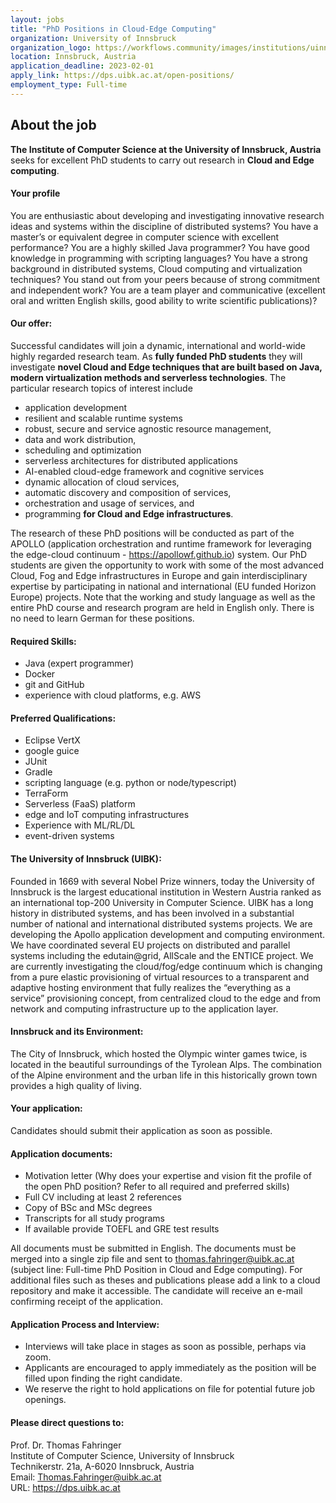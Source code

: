 ```yaml
---
layout: jobs
title: "PhD Positions in Cloud-Edge Computing"
organization: University of Innsbruck
organization_logo: https://workflows.community/images/institutions/uinnsbruck.png
location: Innsbruck, Austria
application_deadline: 2023-02-01
apply_link: https://dps.uibk.ac.at/open-positions/
employment_type: Full-time
---
```


## About the job

**The Institute of Computer Science at the University of Innsbruck, Austria** seeks for excellent PhD students to carry out research in **Cloud and Edge computing**.

#### Your profile

You are enthusiastic about developing and investigating innovative research ideas and systems within the discipline of distributed systems? You have a master’s or equivalent degree in computer science with excellent performance? You are a highly skilled Java programmer? You have good knowledge in programming with scripting languages? You have a strong background in distributed systems, Cloud computing and virtualization techniques? You stand out from your peers because of strong commitment and independent work? You are a team player and communicative (excellent oral and written English skills, good ability to write scientific publications)?

#### Our offer:

Successful candidates will join a dynamic, international and world-wide highly regarded research team. As **fully funded PhD students** they will investigate **novel Cloud and Edge techniques that are built based on Java, modern virtualization methods and serverless technologies**. The particular research topics of interest include

- application development
- resilient and scalable runtime systems
- robust, secure and service agnostic resource management,
- data and work distribution,
- scheduling and optimization
- serverless architectures for distributed applications
- AI-enabled cloud-edge framework and cognitive services
- dynamic allocation of cloud services,
- automatic discovery and composition of services,
- orchestration and usage of services, and
- programming **for Cloud and Edge infrastructures**.

The research of these PhD positions will be conducted as part of the APOLLO (application orchestration and runtime framework for leveraging the edge-cloud continuum - https://apollowf.github.io) system. Our PhD students are given the opportunity to work with some of the most advanced Cloud, Fog and Edge infrastructures in Europe and gain interdisciplinary expertise by participating in national and international (EU funded Horizon Europe) projects. Note that the working and study language as well as the entire PhD course and research program are held in English only. There is no need to learn German for these positions.

#### Required Skills:

- Java (expert programmer)
- Docker
- git and GitHub
- experience with cloud platforms, e.g. AWS

#### Preferred Qualifications:

- Eclipse VertX
- google guice
- JUnit
- Gradle
- scripting language (e.g. python or node/typescript)
- TerraForm
- Serverless (FaaS) platform
- edge and IoT computing infrastructures
- Experience with ML/RL/DL
- event-driven systems

#### The University of Innsbruck (UIBK):

Founded in 1669 with several Nobel Prize winners, today the University of Innsbruck is the largest educational institution in Western Austria ranked as an international top-200 University in Computer Science. UIBK has a long history in distributed systems, and has been involved in a substantial number of national and international distributed systems projects. We are developing the Apollo application development and computing environment. We have coordinated several EU projects on distributed and parallel systems including the edutain@grid, AllScale and the ENTICE project. We are currently investigating the cloud/fog/edge continuum which is changing from a pure elastic provisioning of virtual resources to a transparent and adaptive hosting environment that fully realizes the “everything as a service” provisioning concept, from centralized cloud to the edge and from network and computing infrastructure up to the application layer.

#### Innsbruck and its Environment:

The City of Innsbruck, which hosted the Olympic winter games twice, is located in the beautiful surroundings of the Tyrolean Alps. The combination of the Alpine environment and the urban life in this historically grown town provides a high quality of living.

#### Your application:

Candidates should submit their application as soon as possible.

#### Application documents:

- Motivation letter (Why does your expertise and vision fit the profile of the open PhD position? Refer to all required and preferred skills)
- Full CV including at least 2 references
- Copy of BSc and MSc degrees
- Transcripts for all study programs
- If available provide TOEFL and GRE test results

All documents must be submitted in English. The documents must be merged into a single zip file and sent to thomas.fahringer@uibk.ac.at (subject line: Full-time PhD Position in Cloud and Edge computing). For additional files such as theses and publications please add a link to a cloud repository and make it accessible. The candidate will receive an e-mail confirming receipt of the application.

#### Application Process and Interview:

- Interviews will take place in stages as soon as possible, perhaps via zoom.
- Applicants are encouraged to apply immediately as the position will be filled upon finding the right candidate.
- We reserve the right to hold applications on file for potential future job openings.

#### ﻿Please direct questions to:

Prof. Dr. Thomas Fahringer<br />
Institute of Computer Science, University of Innsbruck<br />
Technikerstr. 21a, A-6020 Innsbruck, Austria<br />
Email: Thomas.Fahringer@uibk.ac.at<br />
URL: https://dps.uibk.ac.at
